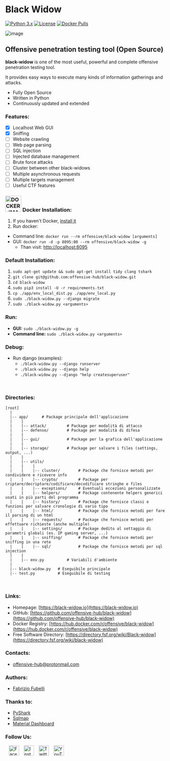 # Black Widow

[![Python 3.x](https://img.shields.io/badge/python-3.x-yellow.svg)](https://www.python.org/) 
[![License](https://img.shields.io/badge/license-GPLv3-red.svg)](https://raw.githubusercontent.com/FabrizioFubelli/black-widow/master/LICENSE)
[![Docker Pulls](https://img.shields.io/docker/pulls/offensive/black-widow.svg)](https://hub.docker.com/r/offensive/black-widow)
<!--
[![Image Size](https://img.shields.io/microbadger/image-size/offensive/black-widow.svg)](https://hub.docker.com/r/offensive/black-widow)
-->

![image](https://raw.githubusercontent.com/FabrizioFubelli/black-widow/master/resources/black-widow-img.png)


## Offensive penetration testing tool (Open Source)

**black-widow** is one of the most useful, powerful and complete offensive penetration testing tool.

It provides easy ways to execute many kinds of information gatherings and attacks.

 - Fully Open Source
 - Written in Python
 - Continuously updated and extended

### Features:
 - [x] Localhost Web GUI
 - [x] Sniffing
 - [ ] Website crawling
 - [ ] Web page parsing
 - [ ] SQL injection
 - [ ] Injected database management
 - [ ] Brute force attacks
 - [ ] Cluster between other black-widows
 - [ ] Multiple asynchronous requests
 - [ ] Multiple targets management
 - [ ] Useful CTF features

### <img alt="DOCKER_IMAGE" src="https://docs.docker.com/favicons/docs@2x.ico" height="50px" title="Docker"/> Docker Installation:
1. If you haven't Docker, [install it](https://docs.docker.com/install/linux/docker-ce/ubuntu)
2. Run docker:
  - Command line: `docker run --rm offensive/black-widow [arguments]`
  - GUI: `docker run -d -p 8095:80 --rm offensive/black-widow -g`
      - Than visit: [http://localhost:8095](http://localhost:8095/)

### Default Installation:
1. `sudo apt-get update && sudo apt-get install tidy clang tshark`
2. `git clone git@github.com:offensive-hub/black-widow.git`
3. `cd black-widow`
4. `sudo pip3 install -U -r requirements.txt`
5. `cp ./app/env_local_dist.py ./app/env_local.py`
6. `sudo ./black-widow.py --django migrate`
7. `sudo ./black-widow.py <arguments>`

### Run:
- **GUI:** `sudo ./black-widow.py -g`
- **Command line:** `sudo ./black-widow.py <arguments>`

### Debug:
- Run django (examples):
  - `./black-widow.py --django runserver`
  - `./black-widow.py --django help`
  - `./black-widow.py --django "help createsuperuser"`

<br/>

### Directories:
```
[root]
  |
  |-- app/      # Package principale dell'applicazione
  |    |
  |    |-- attack/         # Package per modalità di attacco
  |    |-- defense/        # Package per modalità di difesa
  |    |
  |    |-- gui/            # Package per la grafica dell'applicazione
  |    |
  |    |-- storage/        # Package per salvare i files (settings, output, ...)
  |    |
  |    |-- utils/
  |    |    |
  |    |    |-- cluster/        # Package che fornisce metodi per condividere e ricevere info
  |    |    |-- crypto/         # Package per criptare/decriptare/codificare/decodificare stringhe e files
  |    |    |-- exceptions/     # Eventuali eccezioni personalizzate
  |    |    |-- helpers/        # Package contenente helpers generici usati in più parti del programma
  |    |    |-- history/        # Package che fornisce classi e funzioni per salvare cronologie di vario tipo
  |    |    |-- html/           # Package che fornisce metodi per fare il parsing di un html
  |    |    |-- requests/       # Package che fornisce metodi per effettuare richieste (anche multiple)
  |    |    |-- settings/       # Package dedito al settaggio di parametri globali (es. IP gaming server, ...)
  |    |    |-- sniffing/       # Package che fornisce metodi per sniffing in una rete
  |    |    |-- sql/            # Package che fornisce metodi per sql injection
  |    |
  |    |-- env.py          # Variabili d'ambiente
  |
  |-- black-widow.py   # Eseguibile principale
  |-- test.py          # Eseguibile di testing
```

<br/>

### Links:
- Homepage: [https://black-widow.io](https://black-widow.io)
- GitHub: [https://github.com/offensive-hub/black-widow](https://github.com/offensive-hub/black-widow)
- Docker Registry: [https://hub.docker.com/r/offensive/black-widow](https://hub.docker.com/r/offensive/black-widow)
- Free Software Directory: [https://directory.fsf.org/wiki/Black-widow](https://directory.fsf.org/wiki/black-widow)

### Contacts:
 -  [offensive-hub@protonmail.com](mailto:offensive-hub@protonmail.com)

### Authors:
 -  [Fabrizio Fubelli](https://fabrizio.fubelli.org)

### Thanks to:
 - [PyShark](https://github.com/KimiNewt/pyshark)
 - [Sqlmap](https://github.com/sqlmapproject/sqlmap)
 - [Material Dashboard](https://github.com/creativetimofficial/material-dashboard)

### Follow Us:
&ensp;
<a href="https://www.facebook.com/offensive.black.widow" title="Facebook"><img title="Facebook" src="https://it.facebookbrand.com/wp-content/uploads/2019/04/f_logo_RGB-Hex-Blue_512.png" width="32"/></a>
&ensp;
<a href="https://www.instagram.com/8l4ck_w1d0w" title="Instagram"><img title="Instagram" src="https://instagram-brand.com/wp-content/uploads/2016/11/Instagram_AppIcon_Aug2017.png" width="32"/></a>
&ensp;
<a href="https://twitter.com/Offensive_Hub" title="Twitter"><img title="Twitter" src="https://upload.wikimedia.org/wikipedia/it/0/09/Twitter_bird_logo.png" width="32"/></a>
&ensp;
<a href="https://www.youtube.com/playlist?list=PLUrUcT-zI_BfkAagJ5eAgOW8TcVYY5gB6&fbclid=IwAR1hWrMt1vchrDTr8MbAyrOk3l2KZ09uogc8tl38D052w3F1bSk5HyVXn-8" title="YouTube"><img title="YouTube" src="https://developers.google.com/site-assets/logo-youtube.svg" width="32"/></a>
&ensp;
